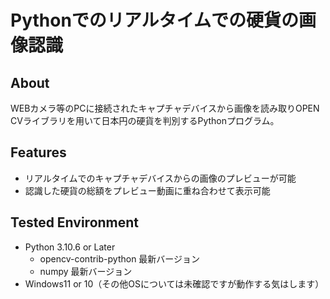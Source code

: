 # Pythonでのリアルタイムでの硬貨の画像認識

## About

WEBカメラ等のPCに接続されたキャプチャデバイスから画像を読み取りOPEN CVライブラリを用いて日本円の硬貨を判別するPythonプログラム。

## Features

- リアルタイムでのキャプチャデバイスからの画像のプレビューが可能
- 認識した硬貨の総額をプレビュー動画に重ね合わせて表示可能

## **Tested Environment**

- Python 3.10.6 or Later
  - opencv-contrib-python 最新バージョン
  - numpy 最新バージョン
- Windows11 or 10（その他OSについては未確認ですが動作する気はします）
